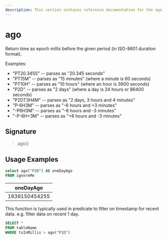 ```yaml
---
description: This section contains reference documentation for the ago function.
---
```


# ago

Return time as epoch millis before the given period (in ISO-8601 duration format).

Examples:
* "PT20.345S" -- parses as "20.345 seconds"
* "PT15M"     -- parses as "15 minutes" (where a minute is 60 seconds)
* "PT10H"     -- parses as "10 hours" (where an hour is 3600 seconds)
* "P2D"       -- parses as "2 days" (where a day is 24 hours or 86400 seconds)
* "P2DT3H4M"  -- parses as "2 days, 3 hours and 4 minutes"
* "P-6H3M"    -- parses as "-6 hours and +3 minutes"
* "-P6H3M"    -- parses as "-6 hours and -3 minutes"
* "-P-6H+3M"  -- parses as "+6 hours and -3 minutes"

## Signature

> ago()

## Usage Examples

```sql
select ago("P1D") AS oneDayAgo
FROM ignoreMe
```

| oneDayAgo     |
| ------------- |
| 1639150454255 |

This function is typically used in predicate to filter on timestamp for recent data. e.g. filter data on recent 1 day.

```sql
SELECT * 
FROM tableName
WHERE tsInMillis > ago("P1D")
```
